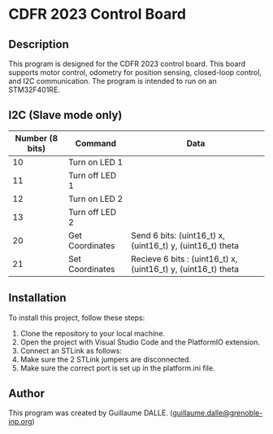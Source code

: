 # CDFR 2023 Control Board

## Description

This program is designed for the CDFR 2023 control board. This board supports motor control, odometry for position sensing, closed-loop control, and I2C communication. The program is intended to run on an STM32F401RE.

## I2C (Slave mode only)

| Number (8 bits) | Command | Data |
| --- | --- | --- |
| 10 | Turn on LED 1 | |
| 11 | Turn off LED 1 | |
| 12 | Turn on LED 2 | |
| 13 | Turn off LED 2 | |
| 20 | Get Coordinates | Send 6 bits: (uint16_t) x, (uint16_t) y, (uint16_t) theta |
| 21 | Set Coordinates | Recieve 6 bits : (uint16_t) x, (uint16_t) y, (uint16_t) theta |

## Installation

To install this project, follow these steps:

1. Clone the repository to your local machine.
2. Open the project with Visual Studio Code and the PlatformIO extension.
3. Connect an STLink as follows:
4. Make sure the 2 STLink jumpers are disconnected.
5. Make sure the correct port is set up in the platform.ini file.

## Author

This program was created by Guillaume DALLE. (guillaume.dalle@grenoble-inp.org)